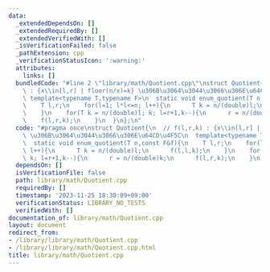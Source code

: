 ```yaml
---
data:
  _extendedDependsOn: []
  _extendedRequiredBy: []
  _extendedVerifiedWith: []
  _isVerificationFailed: false
  _pathExtension: cpp
  _verificationStatusIcon: ':warning:'
  attributes:
    links: []
  bundledCode: "#line 2 \"library/math/Quotient.cpp\"\nstruct Quotient{\n  // f(l,r,k)\
    \ : {x\\in[l,r] | floor(n/x)=k} \u306B\u3064\u3044\u3066\u306E\u64CD\u4F5C\n \
    \ template<typename T,typename F>\n  static void enum_quotient(T n,const F&f){\n\
    \    T l,r;\n    for(l=1; l*l<=n; l++){\n      T k = n/(double)l;\n      f(l,l,k);\n\
    \    }\n    for(T k = n/(double)l; k; l=r+1,k--){\n      r = n/(double)k;\n  \
    \    f(l,r,k);\n    }\n  }\n};\n"
  code: "#pragma once\nstruct Quotient{\n  // f(l,r,k) : {x\\in[l,r] | floor(n/x)=k}\
    \ \u306B\u3064\u3044\u3066\u306E\u64CD\u4F5C\n  template<typename T,typename F>\n\
    \  static void enum_quotient(T n,const F&f){\n    T l,r;\n    for(l=1; l*l<=n;\
    \ l++){\n      T k = n/(double)l;\n      f(l,l,k);\n    }\n    for(T k = n/(double)l;\
    \ k; l=r+1,k--){\n      r = n/(double)k;\n      f(l,r,k);\n    }\n  }\n};"
  dependsOn: []
  isVerificationFile: false
  path: library/math/Quotient.cpp
  requiredBy: []
  timestamp: '2023-11-25 18:30:09+09:00'
  verificationStatus: LIBRARY_NO_TESTS
  verifiedWith: []
documentation_of: library/math/Quotient.cpp
layout: document
redirect_from:
- /library/library/math/Quotient.cpp
- /library/library/math/Quotient.cpp.html
title: library/math/Quotient.cpp
---
```

